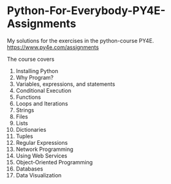 # Python-For-Everybody-PY4E-Assignments
My solutions for the exercises in the python-course PY4E.  https://www.py4e.com/assignments

The course covers

1. Installing Python
2. Why Program?
3. Variables, expressions, and statements
4. Conditional Execution
5. Functions
6. Loops and Iterations
7. Strings
8. Files
9. Lists
10. Dictionaries
11. Tuples
12. Regular Expressions
13. Network Programming
14. Using Web Services
15. Object-Oriented Programming
16. Databases
17. Data Visualization
